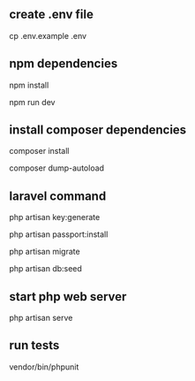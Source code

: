 ## create .env file

cp .env.example .env

## npm dependencies
npm install

npm run dev

## install composer dependencies
composer install

composer dump-autoload

## laravel command
php artisan key:generate

php artisan passport:install

php artisan migrate

php artisan db:seed

## start php web server
php artisan serve

## run tests
vendor/bin/phpunit